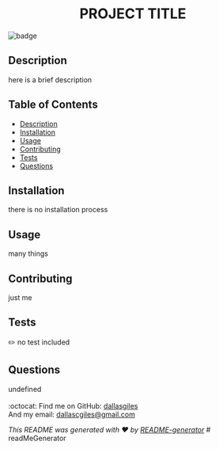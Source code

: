 
<h1 align="center">PROJECT TITLE </h1>
  
![badge](https://img.shields.io/badge/license-undefined-brightgreen)<br />

## Description
 here is a brief description

## Table of Contents
- [Description](#description)
- [Installation](#installation)
- [Usage](#usage)
- [Contributing](#contributing)
- [Tests](#tests)
- [Questions](#questions)

## Installation
 there is no installation process

## Usage
 many things


## Contributing
 just me

## Tests
✏️ no test included

## Questions
 undefined<br />
<br />
:octocat: Find me on GitHub: [dallasgiles](https://github.com/dallasgiles)<br />
And my email: dallascgiles@gmail.com
<br />

_This README was generated with ❤️ by [README-generator](https://github.com/DallasGiles/readMeGenerator?tab=readme-ov-file)_
    # readMeGenerator
